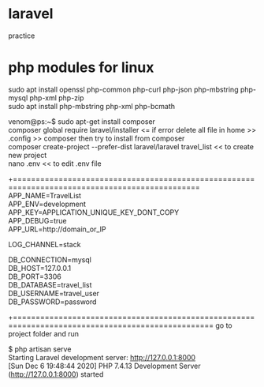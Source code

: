 # laravel
practice  
# php modules for linux  
sudo apt install openssl php-common php-curl php-json php-mbstring php-mysql php-xml php-zip    
sudo apt install php-mbstring php-xml php-bcmath  

venom@ps:~$ sudo apt-get install composer  
composer global require laravel/installer <= if error delete all file in home >> .config >> composer then try to install from composer  
composer create-project --prefer-dist laravel/laravel travel_list  << to create new project  
nano .env  << to edit .env file 

+===============================================================================================  
APP_NAME=TravelList  
APP_ENV=development  
APP_KEY=APPLICATION_UNIQUE_KEY_DONT_COPY  
APP_DEBUG=true  
APP_URL=http://domain_or_IP  
  
LOG_CHANNEL=stack  
  
DB_CONNECTION=mysql  
DB_HOST=127.0.0.1  
DB_PORT=3306  
DB_DATABASE=travel_list  
DB_USERNAME=travel_user  
DB_PASSWORD=password  
  
+==================================================================================================
go to project folder and run  

$ php artisan serve  
Starting Laravel development server: http://127.0.0.1:8000  
[Sun Dec  6 19:48:44 2020] PHP 7.4.13 Development Server (http://127.0.0.1:8000) started  





